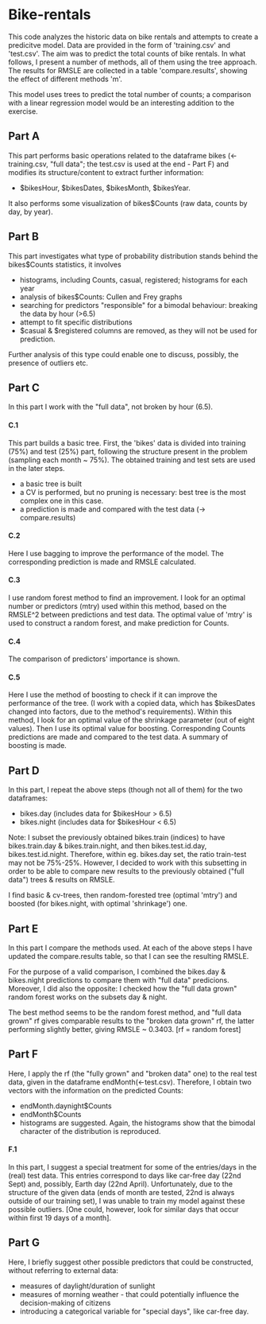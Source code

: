 # Bike-rentals

This code analyzes the historic data on bike rentals and attempts to create a predicitve model.
Data are provided in the form of 'training.csv' and 'test.csv'. The aim was to predict the total counts of bike rentals. In what follows, I present a number of methods, all of them using the tree approach. The results for RMSLE are collected in a table 'compare.results', showing the effect of different methods 'm'.

This model uses trees to predict the total number of counts; a comparison with a linear regression model would be an interesting addition to the exercise.


## Part A
This part performs basic operations related to the dataframe bikes (<-training.csv, "full data"; the test.csv is used at the end - Part F) and modifies its structure/content to extract further information:
- $bikesHour, $bikesDates, $bikesMonth, $bikesYear.

It also performs some visualization of bikes$Counts (raw data, counts by day, by year).
  
  
## Part B 
This part investigates what type of probability distribution stands behind the bikes$Counts statistics, it involves
- histograms, including Counts, casual, registered; histograms for each year
- analysis of bikes$Counts: Cullen and Frey graphs
- searching for predictors "responsible" for a bimodal behaviour: breaking the data by hour (>6.5)
- attempt to fit specific distributions
- $casual & $registered columns are removed, as they will not be used for prediction.

Further analysis of this type could enable one to discuss, possibly, the presence of outliers etc. 
  
## Part C
In this part I work with the "full data", not broken by hour (6.5).
#### C.1
This part builds a basic tree.
First, the 'bikes' data is divided into training (75%) and test (25%) part, following the structure present in the problem (sampling each month ~ 75%). The obtained training and test sets are used in the later steps.
- a basic tree is built
- a CV is performed, but no pruning is necessary: best tree is the most complex one in this case. 
- a prediction is made and compared with the test data (-> compare.results)

#### C.2
Here I use bagging to improve the performance of the model. The corresponding prediction is made and RMSLE calculated. 

#### C.3 
I use random forest method to find an improvement. I look for an optimal number or predictors (mtry) used within this method, based on the RMSLE^2 between predictions and test data. The optimal value of 'mtry' is used to construct a random forest, and make prediction for Counts. 

#### C.4
The comparison of predictors' importance is shown. 

#### C.5 
Here I use the method of boosting to check if it can improve the performance of the tree. (I work with a copied data, which has $bikesDates changed into factors, due to the method's requirements).
Within this method, I look for an optimal value of the shrinkage parameter (out of eight values). Then I use its optimal value for boosting. Corresponding Counts predictions are made and compared to the test data. A summary of boosting is made. 

## Part D
In this part, I repeat the above steps (though not all of them) for the two dataframes:
- bikes.day (includes data for $bikesHour > 6.5)
- bikes.night (includes data for $bikesHour < 6.5)

Note: I subset the previously obtained bikes.train (indices) to have bikes.train.day & bikes.train.night, and then bikes.test.id.day, bikes.test.id.night. Therefore, within eg. bikes.day set, the ratio train-test may not be 75%-25%. However, I decided to work with this subsetting in order to be able to compare new results to the previously obtained ("full data") trees & results on RMSLE. 

I find basic & cv-trees, then random-forested tree (optimal 'mtry') and boosted (for bikes.night, with optimal 'shrinkage') one.

## Part E
In this part I compare the methods used. 
At each of the above steps I have updated the compare.results table, so that I can see the resulting RMSLE.

For the purpose of a valid comparison, I combined the bikes.day & bikes.night predictions to compare them with "full data" predicions.
Moreover, I did also the opposite: I checked how the "full data grown" random forest works on the subsets day & night. 

The best method seems to be the random forest method, and "full data grown" rf gives comparable results to the "broken data grown" rf, the latter performing slightly better, giving RMSLE ~ 0.3403. [rf = random forest]

## Part F
Here, I apply the rf (the "fully grown" and "broken data" one) to the real test data, given in the dataframe endMonth(<-test.csv). Therefore, I obtain two vectors with the information on the predicted Counts:
- endMonth.daynight$Counts
- endMonth$Counts
- histograms are suggested. 
Again, the histograms show that the bimodal character of the distribution is reproduced. 

#### F.1
In this part, I suggest a special treatment for some of the entries/days in the (real) test data. This entries correspond to days like car-free day (22nd Sept) and, possibly, Earth day (22nd April). Unfortunately, due to the structure of the given data (ends of month are tested, 22nd is always outside of our training set), I was unable to train my model against these possible outliers. 
[One could, however, look for similar days that occur within first 19 days of a month].

## Part G 
Here, I briefly suggest other possible predictors that could be constructed, without referring to external data: 
- measures of daylight/duration of sunlight
- measures of morning weather - that could potentially influence the decision-making of citizens
- introducing a categorical variable for "special days", like car-free day. 







